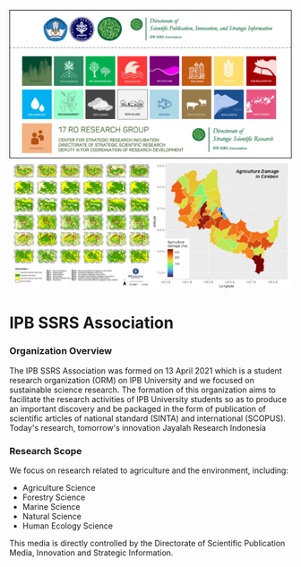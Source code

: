 ![logo](https://github.com/ipbssrs/ipbssrs/blob/cdb6e10676bc227677b02ff79f45ec5500517bf3/17%20RO_b.png)
![](https://github.com/ipbssrs/ipbssrs/blob/46c7c32e2e89f392a96829fa29767ed6c499037b/peta.png)

# IPB SSRS Association
### Organization Overview
The IPB SSRS Association was formed on 13  April 2021 which is a student research organization (ORM) on IPB University and we focused on sustainable science research. The formation of this organization aims to facilitate the research activities of IPB University students so as to produce an important discovery and be packaged in the form of publication of scientific articles of national standard (SINTA) and international (SCOPUS). Today's research, tomorrow's innovation Jayalah Research Indonesia

### Research Scope
We focus on research related to agriculture and the environment, including:
* Agriculture Science
* Forestry Science
* Marine Science
* Natural Science
* Human Ecology Science

This media is directly controlled by the Directorate of Scientific Publication Media, Innovation and Strategic Information.
